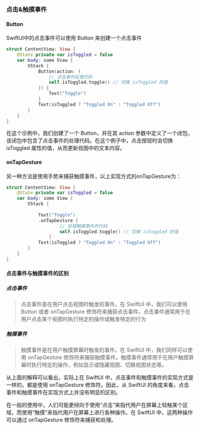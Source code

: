 ### 点击&触摸事件

#### Button 

SwiftUI中的点击事件可以使用 Button 来创建一个点击事件

```Swift
struct ContentView: View {
    @State private var isToggled = false
    var body: some View {
        VStack {
            Button(action: {
                // 点击事件处理代码
                self.isToggled.toggle() // 切换 isToggled 的值
            }) {
                Text("Toggle")
            }
            Text(isToggled ? "Toggled On" : "Toggled Off")
        }
    }
}
```

在这个示例中，我们创建了一个 Button，并在其 action 参数中定义了一个闭包，该闭包中包含了点击事件的处理代码。在这个例子中，点击按钮时会切换 isToggled 属性的值，从而更新视图中的文本内容。

#### onTapGesture

另一种方法是使用手势来捕获触摸事件，以上实现方式的onTapGesture为：

```Swift
struct ContentView: View {
    @State private var isToggled = false
    var body: some View {
        VStack {
            
            Text("Toggle")
            .onTapGesture {
                    // 处理触摸事件的代码
                    self.isToggled.toggle() // 切换 isToggled 的值
                }
            Text(isToggled ? "Toggled On" : "Toggled Off")
        }
    }
}
```
#### 点击事件与触摸事件的区别

##### 点击事件

> 点击事件是在用户点击视图时触发的事件。在 SwiftUI 中，我们可以使用 Button 或者 onTapGesture 修饰符来捕获点击事件。点击事件通常用于在用户点击某个视图时执行特定的操作或触发特定的行为

##### 触摸事件

> 触摸事件是在用户触摸屏幕时触发的事件。在 SwiftUI 中，我们同样可以使用 onTapGesture 修饰符来捕获触摸事件。触摸事件通常用于在用户触摸屏幕时执行特定的操作，例如显示或隐藏视图、切换视图状态等。

从上面的解释可以看出，实际上在 SwiftUI 中，点击事件和触摸事件的实现方式是一样的，都是使用 onTapGesture 修饰符。因此，从 SwiftUI 的角度来看，点击事件和触摸事件在实现方式上并没有明显的区别。

在一般的使用中，人们可能更倾向于使用“点击”来指代用户在屏幕上轻触某个区域，而使用“触摸”来指代用户在屏幕上进行各种操作。在 SwiftUI 中，这两种操作可以通过 onTapGesture 修饰符来捕获和处理。

